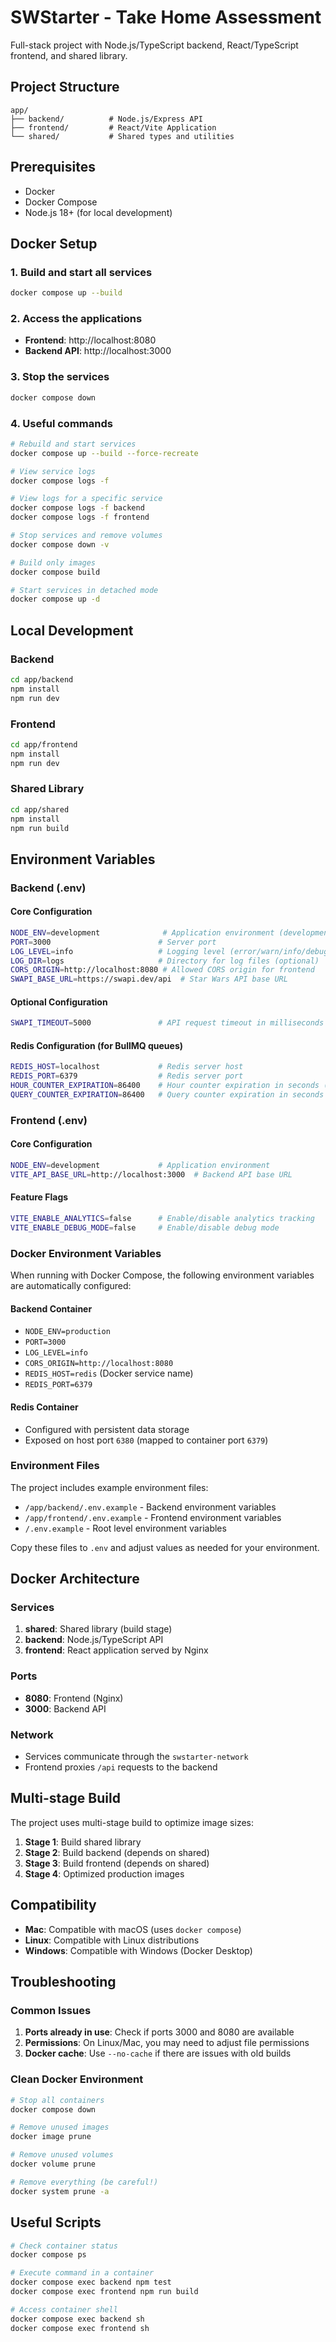 # SWStarter - Take Home Assessment

Full-stack project with Node.js/TypeScript backend, React/TypeScript frontend, and shared library.

## Project Structure

```
app/
├── backend/          # Node.js/Express API
├── frontend/         # React/Vite Application
└── shared/           # Shared types and utilities
```

## Prerequisites

- Docker
- Docker Compose
- Node.js 18+ (for local development)

## Docker Setup

### 1. Build and start all services

```bash
docker compose up --build
```

### 2. Access the applications

- **Frontend**: http://localhost:8080
- **Backend API**: http://localhost:3000

### 3. Stop the services

```bash
docker compose down
```

### 4. Useful commands

```bash
# Rebuild and start services
docker compose up --build --force-recreate

# View service logs
docker compose logs -f

# View logs for a specific service
docker compose logs -f backend
docker compose logs -f frontend

# Stop services and remove volumes
docker compose down -v

# Build only images
docker compose build

# Start services in detached mode
docker compose up -d
```

## Local Development

### Backend

```bash
cd app/backend
npm install
npm run dev
```

### Frontend

```bash
cd app/frontend
npm install
npm run dev
```

### Shared Library

```bash
cd app/shared
npm install
npm run build
```

## Environment Variables

### Backend (.env)

#### Core Configuration
```bash
NODE_ENV=development              # Application environment (development/production)
PORT=3000                        # Server port
LOG_LEVEL=info                   # Logging level (error/warn/info/debug)
LOG_DIR=logs                     # Directory for log files (optional)
CORS_ORIGIN=http://localhost:8080 # Allowed CORS origin for frontend
SWAPI_BASE_URL=https://swapi.dev/api  # Star Wars API base URL
```

#### Optional Configuration
```bash
SWAPI_TIMEOUT=5000               # API request timeout in milliseconds (default: 5000)
```

#### Redis Configuration (for BullMQ queues)
```bash
REDIS_HOST=localhost             # Redis server host
REDIS_PORT=6379                  # Redis server port
HOUR_COUNTER_EXPIRATION=86400    # Hour counter expiration in seconds (24h)
QUERY_COUNTER_EXPIRATION=86400   # Query counter expiration in seconds (24h)
```

### Frontend (.env)

#### Core Configuration
```bash
NODE_ENV=development             # Application environment
VITE_API_BASE_URL=http://localhost:3000  # Backend API base URL
```

#### Feature Flags
```bash
VITE_ENABLE_ANALYTICS=false      # Enable/disable analytics tracking
VITE_ENABLE_DEBUG_MODE=false     # Enable/disable debug mode
```

### Docker Environment Variables

When running with Docker Compose, the following environment variables are automatically configured:

#### Backend Container
- `NODE_ENV=production`
- `PORT=3000`
- `LOG_LEVEL=info`
- `CORS_ORIGIN=http://localhost:8080`
- `REDIS_HOST=redis` (Docker service name)
- `REDIS_PORT=6379`

#### Redis Container
- Configured with persistent data storage
- Exposed on host port `6380` (mapped to container port `6379`)

### Environment Files

The project includes example environment files:
- `/app/backend/.env.example` - Backend environment variables
- `/app/frontend/.env.example` - Frontend environment variables
- `/.env.example` - Root level environment variables

Copy these files to `.env` and adjust values as needed for your environment.

## Docker Architecture

### Services

1. **shared**: Shared library (build stage)
2. **backend**: Node.js/TypeScript API
3. **frontend**: React application served by Nginx

### Ports

- **8080**: Frontend (Nginx)
- **3000**: Backend API

### Network

- Services communicate through the `swstarter-network`
- Frontend proxies `/api` requests to the backend

## Multi-stage Build

The project uses multi-stage build to optimize image sizes:

1. **Stage 1**: Build shared library
2. **Stage 2**: Build backend (depends on shared)
3. **Stage 3**: Build frontend (depends on shared)
4. **Stage 4**: Optimized production images

## Compatibility

- **Mac**: Compatible with macOS (uses `docker compose`)
- **Linux**: Compatible with Linux distributions
- **Windows**: Compatible with Windows (Docker Desktop)

## Troubleshooting

### Common Issues

1. **Ports already in use**: Check if ports 3000 and 8080 are available
2. **Permissions**: On Linux/Mac, you may need to adjust file permissions
3. **Docker cache**: Use `--no-cache` if there are issues with old builds

### Clean Docker Environment

```bash
# Stop all containers
docker compose down

# Remove unused images
docker image prune

# Remove unused volumes
docker volume prune

# Remove everything (be careful!)
docker system prune -a
```

## Useful Scripts

```bash
# Check container status
docker compose ps

# Execute command in a container
docker compose exec backend npm test
docker compose exec frontend npm run build

# Access container shell
docker compose exec backend sh
docker compose exec frontend sh
```
